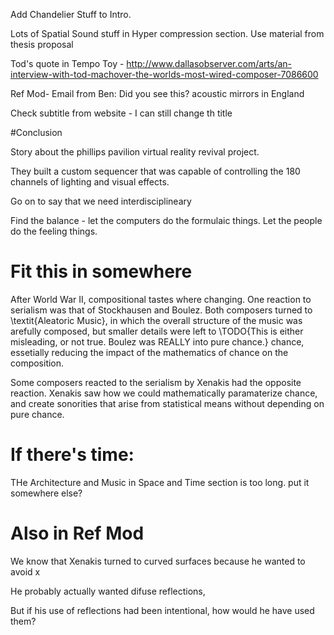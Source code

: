 Add Chandelier Stuff to Intro. 

Lots of Spatial Sound stuff in Hyper compression section. Use material
from thesis proposal

Tod's quote in Tempo Toy - http://www.dallasobserver.com/arts/an-interview-with-tod-machover-the-worlds-most-wired-composer-7086600

Ref Mod-  Email from Ben: Did you see this?  acoustic mirrors in
England

Check subtitle from website - I can still change th title

#Conclusion

Story about the phillips pavilion virtual reality revival
project.

They built a custom sequencer that was capable of controlling the 180
channels of lighting and visual effects. 

Go on to say that we need interdisciplineary

Find the balance - let the computers do the formulaic things. Let the
people do the feeling things. 

# Fit this in somewhere
After World War II, compositional tastes where changing. One reaction
to serialism was that of Stockhausen and Boulez. Both composers turned
to \textit{Aleatoric Music}, in which the overall structure of the
music was arefully composed, but smaller details were left to
\TODO{This is either misleading, or not true. Boulez was REALLY into
pure chance.}
chance, essetially reducing the impact of the mathematics of chance on
the composition.

Some composers reacted to the serialism by Xenakis had the opposite reaction. Xenakis saw how we
could mathematically paramaterize chance, and create sonorities that
arise from statistical means without depending on pure chance. 

# If there's time:
THe Architecture and Music in Space and Time section is too long. put
it somewhere else?

# Also in Ref Mod 
We know that Xenakis turned to curved surfaces because he wanted to
avoid x

He probably actually wanted difuse reflections,

But if his use of reflections had been intentional, how would he have
used them? 


